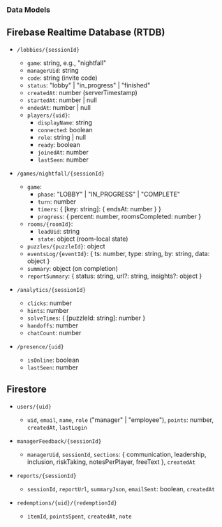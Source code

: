 ### Data Models

## Firebase Realtime Database (RTDB)

- `/lobbies/{sessionId}`
  - `game`: string, e.g., "nightfall"
  - `managerUid`: string
  - `code`: string (invite code)
  - `status`: "lobby" | "in_progress" | "finished"
  - `createdAt`: number (serverTimestamp)
  - `startedAt`: number | null
  - `endedAt`: number | null
  - `players/{uid}`:
    - `displayName`: string
    - `connected`: boolean
    - `role`: string | null
    - `ready`: boolean
    - `joinedAt`: number
    - `lastSeen`: number

- `/games/nightfall/{sessionId}`
  - `game`:
    - `phase`: "LOBBY" | "IN_PROGRESS" | "COMPLETE"
    - `turn`: number
    - `timers`: { [key: string]: { endsAt: number } }
    - `progress`: { percent: number, roomsCompleted: number }
  - `rooms/{roomId}`:
    - `leadUid`: string
    - `state`: object (room-local state)
  - `puzzles/{puzzleId}`: object
  - `eventsLog/{eventId}`: { ts: number, type: string, by: string, data: object }
  - `summary`: object (on completion)
  - `reportSummary`: { status: string, url?: string, insights?: object }

- `/analytics/{sessionId}`
  - `clicks`: number
  - `hints`: number
  - `solveTimes`: { [puzzleId: string]: number }
  - `handoffs`: number
  - `chatCount`: number

- `/presence/{uid}`
  - `isOnline`: boolean
  - `lastSeen`: number

## Firestore

- `users/{uid}`
  - `uid`, `email`, `name`, `role` ("manager" | "employee"), `points`: number, `createdAt`, `lastLogin`

- `managerFeedback/{sessionId}`
  - `managerUid`, `sessionId`, `sections`: { communication, leadership, inclusion, riskTaking, notesPerPlayer, freeText }, `createdAt`

- `reports/{sessionId}`
  - `sessionId`, `reportUrl`, `summaryJson`, `emailSent`: boolean, `createdAt`

- `redemptions/{uid}/{redemptionId}`
  - `itemId`, `pointsSpent`, `createdAt`, `note`


